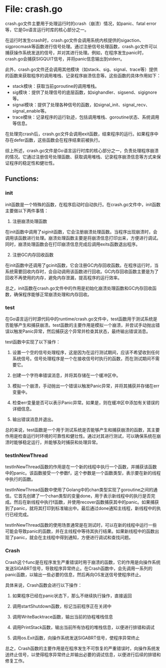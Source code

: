 # File: crash.go

crash.go文件主要用于处理运行时的crash（崩溃）情况，如panic、fatal error等，它是Go语言运行时库的核心部分之一。

在运行时发生crash时，crash.go文件会调用系统内核提供的sigaction、sigprocmask等函数进行信号处理。通过注册信号处理函数，crash.go文件可以捕获操作系统发送的信号，并对其进行处理。例如，在程序发生panic时，crash.go会捕获SIGQUIT信号，并将panic信息输出到stderr。

此外，crash.go文件还会调用其他模块（如stack、sig、signal、trace等）提供的函数来获取程序的调用堆栈、记录程序崩溃信息等。这些函数的具体作用如下：

- stack模块：获取当前goroutine的调用堆栈。
- sig模块：提供了处理信号的底层函数，如sighandler、sigsend、sigignore等。
- signal模块：提供了处理各种信号的函数，如signal_init、signal_recv、signal_enable等。
- trace模块：记录程序的运行轨迹，包括调用堆栈、goroutine状态、系统调用等信息。

在处理完crash后，crash.go文件会调用exit函数，结束程序的运行。如果程序中存在defer函数，这些函数会在程序结束前被执行。

综上所述，crash.go文件是Go语言运行时库的核心部分之一，负责处理程序崩溃的情况。它通过注册信号处理函数、获取调用堆栈、记录程序崩溃信息等方式来保证程序的稳定性和健壮性。

## Functions:

### init

init函数是一个特殊的函数，在程序启动时自动执行。在crash.go文件中，init函数主要做以下两件事情：

1. 注册崩溃处理函数

在init函数中调用了siginit函数，它会注册崩溃处理函数。当程序出现崩溃时，会调用该函数进行处理。崩溃处理函数主要是将崩溃信息打印出来，方便进行调试。同时，崩溃处理函数会在打印崩溃信息完成后调用exits函数退出程序。

2. 注册GC内存回收函数

在init函数中还调用了gcinit函数，它会注册GC内存回收函数。在程序运行时，当系统需要回收内存时，会自动调用该函数进行回收。GC内存回收函数主要是为了回收不再使用的内存，避免内存泄漏，提高程序的运行效率。

总之，init函数在crash.go文件中的作用是初始化崩溃处理函数和GC内存回收函数，确保程序能够正常崩溃处理和内存回收。



### test

在Go语言运行时源代码中的runtime/crash.go文件中，test函数用于测试系统是否能够产生和捕获崩溃。test函数的主要作用是模拟一个崩溃，并尝试手动抛出错误以触发Panic异常，然后捕获这个异常并检查其状态，最终输出错误消息。

test函数中实现了以下操作：

1. 设置一个空的信号处理程序，这是因为在运行测试期间，应该不希望收到任何系统信号。信号处理程序是一个在接收信号时执行的函数，而在测试期间不需要它。

2. 创建一个字符串错误消息，并将其存储在一个缓冲区中。

3. 模拟一个崩溃，手动抛出一个错误以触发Panic异常，并将其捕获并存储在err变量中。

4. 检查err变量是否可以表示Panic异常。如果是，则在缓冲区中添加有关错误的详细信息。

5. 输出错误消息并退出。

总的来说，test函数是一个用于测试系统是否能够产生和捕获崩溃的函数，其主要作用是检查运行时环境的可靠性和健壮性。通过对其进行测试，可以确保系统在崩溃时能够稳定运行，并能够及时捕获和处理异常。



### testInNewThread

testInNewThread函数的作用是在一个新的线程中执行一个函数，并捕获该函数中的panic。该函数接受一个参数f，这个参数是一个函数类型，表示要在新的线程中执行的函数。

testInNewThread函数中使用了Golang中的chan类型实现了goroutine之间的通信。它首先创建了一个chan类型的变量done，用于表示新线程中的执行是否完成。然后在新线程中执行f函数，并使用recover函数捕获其中的panic。如果捕获到了panic，就将其打印到标准输出中。最后通过done通知主线程，新线程中的执行已经完成。

testInNewThread函数的使用场景通常是在测试时，可以在新的线程中运行一些可能会导致panic的函数，并在主线程中等待其执行结果。如果新线程中的函数出现了panic，就会在主线程中得到通知，方便进行调试和查找问题。



### Crash

Crash这个func是在程序发生严重错误时用于崩溃的函数，它的作用是向操作系统发送SIGABRT信号，导致程序异常终止。在Crash函数中，会先调用一系列的panic函数，以输出一些必要的信息，然后再向OS发送信号使程序终止。

具体来说，Crash函数会进行以下操作：

1. 如果程序已经在panic状态下，那么不继续执行操作，直接返回

2. 调用startShutdown函数，标记当前程序正在关闭中

3. 调用WriteBacktrace函数，输出当前的协程堆栈信息

4. 调用PrintStack函数，输出当前所有协程的堆栈信息，以便进行排错和调试

5. 调用os.Exit函数，向操作系统发送SIGABRT信号，使程序异常终止

总之，Crash函数的主要作用是在程序发生不可恢复的严重错误时，向操作系统发送终止信号，以使得程序异常终止并输出必要的调试信息，以便进行后续的排错和修复工作。



